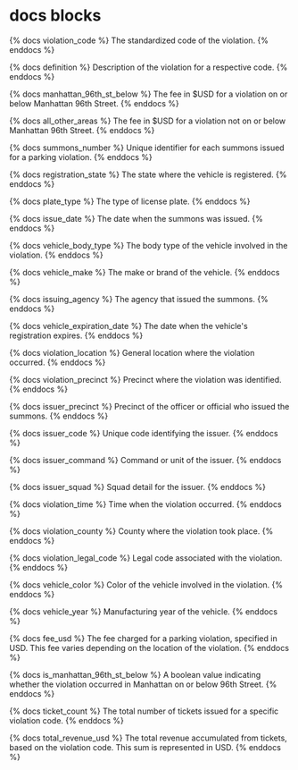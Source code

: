 # docs blocks
{% docs violation_code %} The standardized code of the violation. {% enddocs %}

{% docs definition %} Description of the violation for a respective code. {% enddocs %}

{% docs manhattan_96th_st_below %} The fee in $USD for a violation on or below Manhattan 96th Street. {% enddocs %}

{% docs all_other_areas %} The fee in $USD for a violation not on or below Manhattan 96th Street. {% enddocs %}

{% docs summons_number %} Unique identifier for each summons issued for a parking violation. {% enddocs %}

{% docs registration_state %} The state where the vehicle is registered. {% enddocs %}

{% docs plate_type %} The type of license plate. {% enddocs %}

{% docs issue_date %} The date when the summons was issued. {% enddocs %}

{% docs vehicle_body_type %} The body type of the vehicle involved in the violation. {% enddocs %}

{% docs vehicle_make %} The make or brand of the vehicle. {% enddocs %}

{% docs issuing_agency %} The agency that issued the summons. {% enddocs %}

{% docs vehicle_expiration_date %} The date when the vehicle's registration expires. {% enddocs %}

{% docs violation_location %} General location where the violation occurred. {% enddocs %}

{% docs violation_precinct %} Precinct where the violation was identified. {% enddocs %}

{% docs issuer_precinct %} Precinct of the officer or official who issued the summons. {% enddocs %}

{% docs issuer_code %} Unique code identifying the issuer. {% enddocs %}

{% docs issuer_command %} Command or unit of the issuer. {% enddocs %}

{% docs issuer_squad %} Squad detail for the issuer. {% enddocs %}

{% docs violation_time %} Time when the violation occurred. {% enddocs %}

{% docs violation_county %} County where the violation took place. {% enddocs %}

{% docs violation_legal_code %} Legal code associated with the violation. {% enddocs %}

{% docs vehicle_color %} Color of the vehicle involved in the violation. {% enddocs %}

{% docs vehicle_year %} Manufacturing year of the vehicle. {% enddocs %}

{% docs fee_usd %} The fee charged for a parking violation, specified in USD. This fee varies depending on the location of the violation. {% enddocs %}

{% docs is_manhattan_96th_st_below %} A boolean value indicating whether the violation occurred in Manhattan on or below 96th Street. {% enddocs %}

{% docs ticket_count %} The total number of tickets issued for a specific violation code. {% enddocs %}

{% docs total_revenue_usd %} The total revenue accumulated from tickets, based on the violation code. This sum is represented in USD. {% enddocs %}